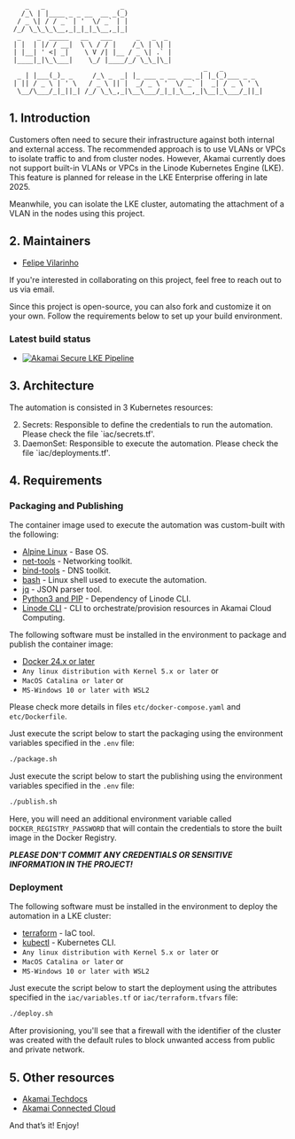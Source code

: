 ```text
    _   _                   _
   /_\ | |____ _ _ __  __ _(_)
  / _ \| / / _` | '  \/ _` | |
 /_/ \_\_\_\__,_|_|_|_\__,_|_|
  _    _  _____   __   ___      _   _  _
 | |  | |/ / __|  \ \ / / |    /_\ | \| |
 | |__| ' <| _|    \ V /| |__ / _ \| .` |
 |____|_|\_\___|    \_/ |____/_/ \_\_|\_|
                                                 _   _
  _ | |___(_)_ _     /_\ _  _| |_ ___ _ __  __ _| |_(_)___ _ _
 | || / _ \ | ' \   / _ \ || |  _/ _ \ '  \/ _` |  _| / _ \ ' \
  \__/\___/_|_||_| /_/ \_\_,_|\__\___/_|_|_\__,_|\__|_\___/_||_|

```

## 1. Introduction
Customers often need to secure their infrastructure against both internal and external access. The recommended approach 
is to use VLANs or VPCs to isolate traffic to and from cluster nodes. However, Akamai currently does not support 
built-in VLANs or VPCs in the Linode Kubernetes Engine (LKE). This feature is planned for release in the LKE Enterprise 
offering in late 2025.

Meanwhile, you can isolate the LKE cluster, automating the attachment of a VLAN in the nodes using this project.

## 2. Maintainers
- [Felipe Vilarinho](https://www.linkedin.com/in/fvilarinho)

If you're interested in collaborating on this project, feel free to reach out to us via email.

Since this project is open-source, you can also fork and customize it on your own. Follow the requirements below to 
set up your build environment.

### Latest build status
- [![Akamai Secure LKE Pipeline](https://github.com/fvilarinho/akamai-secure-lke/actions/workflows/pipeline.yml/badge.svg)](https://github.com/fvilarinho/akamai-secure-lke/actions/workflows/pipeline.yml)

## 3. Architecture
The automation is consisted in 3 Kubernetes resources:

2. Secrets: Responsible to define the credentials to run the automation. Please check the file `iac/secrets.tf'.
3. DaemonSet: Responsible to execute the automation. Please check the file `iac/deployments.tf'.

## 4. Requirements

### Packaging and Publishing
The container image used to execute the automation was custom-built with the following:

- [Alpine Linux](https://alpinelinux.org/) - Base OS.
- [net-tools](https://pkgs.alpinelinux.org/package/edge/main/x86/net-tools) - Networking toolkit.
- [bind-tools](https://pkgs.alpinelinux.org/package/edge/main/x86/bind-tools) - DNS toolkit.
- [bash](https://www.gnu.org/software/bash/) - Linux shell used to execute the automation.
- [jq](https://jqlang.org/) - JSON parser tool.
- [Python3 and PIP](https://www.python.org/downloads/) - Dependency of Linode CLI.
- [Linode CLI](https://github.com/linode/linode-cli) - CLI to orchestrate/provision resources in Akamai Cloud Computing.

The following software must be installed in the environment to package and publish the container image:

- [Docker 24.x or later](https://www.docker.com)
- `Any linux distribution with Kernel 5.x or later` or
- `MacOS Catalina or later` or
- `MS-Windows 10 or later with WSL2`

Please check more details in files `etc/docker-compose.yaml` and `etc/Dockerfile`.

Just execute the script below to start the packaging using the environment variables specified in the `.env` file:
```bash
./package.sh
```  

Just execute the script below to start the publishing using the environment variables specified in the `.env` file:
```bash
./publish.sh
```  
Here, you will need an additional environment variable called `DOCKER_REGISTRY_PASSWORD` that will contain the 
credentials to store the built image in the Docker Registry.

***PLEASE DON'T COMMIT ANY CREDENTIALS OR SENSITIVE INFORMATION IN THE PROJECT!***

### Deployment
The following software must be installed in the environment to deploy the automation in a LKE cluster:

- [terraform](https://terraform.io/) - IaC tool.
- [kubectl](https://kubernetes.io/docs/reference/kubectl/kubectl/) - Kubernetes CLI.
- `Any linux distribution with Kernel 5.x or later` or
- `MacOS Catalina or later` or
- `MS-Windows 10 or later with WSL2`

Just execute the script below to start the deployment using the attributes specified in the `iac/variables.tf` or 
`iac/terraform.tfvars` file:
```bash
./deploy.sh
```
After provisioning, you'll see that a firewall with the identifier of the cluster was created with the default rules to
block unwanted access from public and private network. 

## 5. Other resources
- [Akamai Techdocs](https://techdocs.akamai.com)
- [Akamai Connected Cloud](https://www.linode.com)

And that’s it! Enjoy!